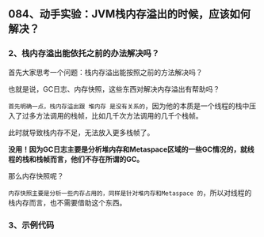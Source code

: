 ## **084、动手实验：JVM栈内存溢出的时候，应该如何解决？**

### 2、栈内存溢出能依托之前的办法解决吗？

首先大家思考一个问题：栈内存溢出能按照之前的方法解决吗？

也就是说，GC日志、内存快照，这些东西对解决内存溢出有帮助吗？

`首先明确一点，栈内存溢出跟 堆内存 是没有关系的`，因为他的本质是一个线程的栈中压入了过多方法调用的栈帧，比如几千次方法调用的几千个栈帧。

此时就导致栈内存不足，无法放入更多栈帧了。

**没用！因为GC日志主要是分析堆内存和Metaspace区域的一些GC情况的，就线程的栈和栈帧而言，他们不存在所谓的GC。**



那么内存快照呢？

`内存快照主要是分析一些内存占用的，同样是针对堆内存和Metaspace 的`，所以对线程的栈内存而言，也不需要借助这个东西。

### 3、示例代码


